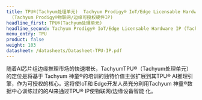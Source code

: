 ```yaml
---
title: TPU®(Tachyum处理单元)  Tachyum Prodigy® IoT/Edge Licensable Hardware IP
  (Tachyum Prodigy®物联网/边缘可授权硬件IP)
headline_first: TPU®(Tachyum处理单元)
headline_second: Tachyum Prodigy® IoT/Edge Licensable Hardware IP (Tachyum Prodigy®物联网/边缘可授权硬件IP)
menu_entry: TPU
product: false
weight: 103
datasheet: /datasheets/Datasheet-TPU-IP.pdf
---
```

随着AI芯片组边缘推理市场的快速增长，TachyumTPU®（Tachyum处理单元）的定位是将基于 Tachyum 神童®的培训的独特价值主张扩展到其TPU® AI推理引擎，作为可授权的核心。这将使IoT和 Edge开发人员充分利用Tachyum 神童®数据中心训练过的的AI来通过TPU® IP使物联网/边缘设备智能 化。